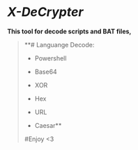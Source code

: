 # ***X-DeCrypter***

**This tool for decode scripts and BAT files,**

> **# Languange Decode: 
> 
> - Powershell
> 
> - Base64
> 
> - XOR
> 
> - Hex 
> 
> - URL
> 
> - Caesar**
>
> #Enjoy <3
